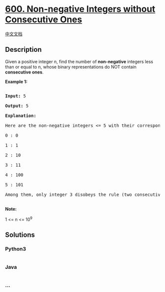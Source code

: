 # [600. Non-negative Integers without Consecutive Ones](https://leetcode.com/problems/non-negative-integers-without-consecutive-ones)

[中文文档](/solution/0600-0699/0600.Non-negative%20Integers%20without%20Consecutive%20Ones/README.md)

## Description

<p>Given a positive integer n, find the number of <b>non-negative</b> integers less than or equal to n, whose binary representations do NOT contain <b>consecutive ones</b>.</p>

<p><b>Example 1:</b><br />

<pre>

<b>Input:</b> 5

<b>Output:</b> 5

<b>Explanation:</b> 

Here are the non-negative integers <= 5 with their corresponding binary representations:

0 : 0

1 : 1

2 : 10

3 : 11

4 : 100

5 : 101

Among them, only integer 3 disobeys the rule (two consecutive ones) and the other 5 satisfy the rule. 

</pre>

</p>

<p><b>Note:</b>

1 <= n <= 10<sup>9</sup>

</p>

## Solutions

<!-- tabs:start -->

### **Python3**

```python

```

### **Java**

```java

```

### **...**

```

```

<!-- tabs:end -->
